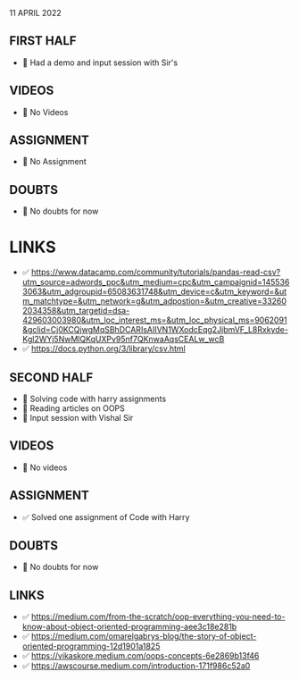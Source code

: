 11 APRIL 2022

## FIRST HALF

- 🚧 Had a demo and input session with Sir's

## VIDEOS

- 🚫 No Videos

## ASSIGNMENT

- 🚫 No Assignment

## DOUBTS

- 🚫 No doubts for now

# LINKS

- ✅ https://www.datacamp.com/community/tutorials/pandas-read-csv?utm_source=adwords_ppc&utm_medium=cpc&utm_campaignid=1455363063&utm_adgroupid=65083631748&utm_device=c&utm_keyword=&utm_matchtype=&utm_network=g&utm_adpostion=&utm_creative=332602034358&utm_targetid=dsa-429603003980&utm_loc_interest_ms=&utm_loc_physical_ms=9062091&gclid=Cj0KCQjwgMqSBhDCARIsAIIVN1WXodcEqg2JjbmVF_L8Rxkyde-Kgl2WYj5NwMlQKqUXPv95nf7QKnwaAqsCEALw_wcB
- ✅ https://docs.python.org/3/library/csv.html

## SECOND HALF

- 🚧 Solving code with harry assignments
- 🚧 Reading articles on OOPS
- 🚧 Input session with Vishal Sir

## VIDEOS

- 🚫 No videos

## ASSIGNMENT

- ✅ Solved one assignment of Code with Harry

## DOUBTS

- 🚫 No doubts for now

## LINKS

- ✅ https://medium.com/from-the-scratch/oop-everything-you-need-to-know-about-object-oriented-programming-aee3c18e281b
- ✅ https://medium.com/omarelgabrys-blog/the-story-of-object-oriented-programming-12d1901a1825
- ✅ https://vikaskore.medium.com/oops-concepts-6e2869b13f46
- ✅ https://awscourse.medium.com/introduction-171f986c52a0

